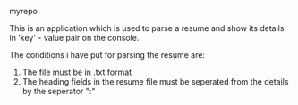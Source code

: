 myrepo


This is an application which is used to parse a resume and show its details in 'key' - value pair on the console.

The conditions i have put for parsing the resume are:
1. The file must be in .txt format
2. The heading fields in the resume file must be seperated from the details by the seperator ":" 
